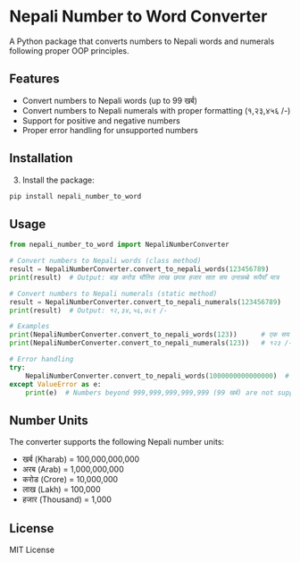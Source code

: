 # Nepali Number to Word Converter

A Python package that converts numbers to Nepali words and numerals following proper OOP principles.

## Features

- Convert numbers to Nepali words (up to 99 खर्ब)
- Convert numbers to Nepali numerals with proper formatting (१,२३,४५६ /-)
- Support for positive and negative numbers
- Proper error handling for unsupported numbers

## Installation

3. Install the package:
```bash
pip install nepali_number_to_word
```

## Usage

```python
from nepali_number_to_word import NepaliNumberConverter

# Convert numbers to Nepali words (class method)
result = NepaliNumberConverter.convert_to_nepali_words(123456789)
print(result)  # Output: बाह्र करोड चौतिस लाख छपन्न हजार सात सय उनान्नब्बे रूपैयाँ मात्र

# Convert numbers to Nepali numerals (static method)
result = NepaliNumberConverter.convert_to_nepali_numerals(123456789)
print(result)  # Output: १२,३४,५६,७८९ /-

# Examples
print(NepaliNumberConverter.convert_to_nepali_words(123))      # एक सय तेइस रूपैयाँ मात्र
print(NepaliNumberConverter.convert_to_nepali_numerals(123))   # १२३ /-

# Error handling
try:
    NepaliNumberConverter.convert_to_nepali_words(1000000000000000)  # Raises ValueError
except ValueError as e:
    print(e)  # Numbers beyond 999,999,999,999,999 (99 खर्ब) are not supported
```

## Number Units

The converter supports the following Nepali number units:
- खर्ब (Kharab) = 100,000,000,000
- अरब (Arab) = 1,000,000,000
- करोड (Crore) = 10,000,000
- लाख (Lakh) = 100,000
- हजार (Thousand) = 1,000


## License

MIT License
